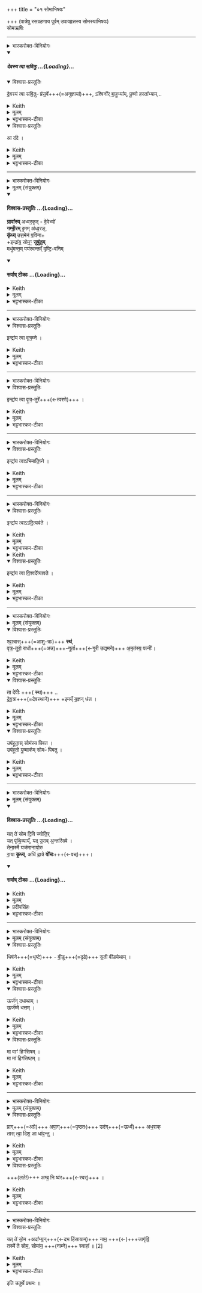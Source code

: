 +++
title = "०१ सोमाभिषवः"

+++
(पात्रेषु रसग्रहणाय पूर्वम् उपावहृतस्य सोमस्याभिषवः)  
सोमऋषिः

_______
<details><summary>भास्करोक्त-विनियोगः</summary>

1अतः परं ग्रहकाण्डं सोमार्षेयम् । उपांशुसवनं ग्रावाणमादत्ते - आदद इति ॥
</details>
<div class="js_include" includetitle="false" newlevelforh1="5" unfilled url="/vedAH_yajuH/taittirIyam/saMhitA/yajuH/sarva-prastutiH/1/1_darshapUrNamAsAdi/04_havirnirvApaH/devasya_tvA_savituH.md">
<details open><summary><h5>देवस्य त्वा सवितुः ...{Loading}...</h5></summary>
<details open><summary>विश्वास-प्रस्तुतिः</summary>

दे॒वस्य॑ त्वा सवि॒तुᳶ प्र॑स॒वे᳚+++(=अनुज्ञायां)+++,
ऽश्विनो᳚र् बा॒हुभ्या᳚म्,
पू॒ष्णो हस्ता᳚भ्याम्…
</details>
<details><summary>Keith</summary>

On the instigation of god Savitr,  
with the arms of the Aśvins,  
with the hands of Pusan.
</details>
<details><summary>मूलम्</summary>

दे॒वस्य॑ त्वा सवि॒तुᳶ प्र॑स॒वे᳚ऽश्विनो᳚र् बा॒हुभ्या᳚म्,
पू॒ष्णो हस्ता᳚भ्यां॒…
</details>
<details><summary>भट्टभास्कर-टीका</summary>

**सवितुस्** सर्वप्रेरकस्य **देवस्य** **प्रसवे** प्रेरणायां तेनैव प्रेरितोहं  

'थाथघञ्क्ताजबित्रकाणाम्' (पा.सू. 6.2.144) इति सूत्रेण प्रसवशब्दोन्तोदात्तः । **अश्विनोर्बाहुभ्यां** नत्वात्मीयाभ्यामिति स्तुतिः । 'अश्विनौ हि देवानामध्वर्यू आस्ताम्' (तै.ब्रा. 3.2.4) । तथा **पूष्ण** एव **हस्ताभ्यां** पाणितलाभ्याम् । उदात्तनिवृत्तिस्वरेण षष्ठ्या उदात्तत्वम्॥
______________
सावित्रो व्याख्यातः । सवितुर् देवस्यानुज्ञाने **अश्विनोर्** एव **बाहुभ्यां पूष्ण** एव **हस्ताभ्याम्** । न त्व् आत्मीयाभ्यामिति ॥
______________
तत्र सावित्रो व्याख्यातः ।  
सवितुर्देवस्य प्रसवे अनुज्ञायां लब्धायामेव  
अश्विनोरेव बाहुम्यां नात्मीयाभ्यां  
पूष्णो हस्ताभ्यां
</details>
</details>
</div>
<details open><summary>विश्वास-प्रस्तुतिः</summary>

आ द॑दे ।
</details>
<details><summary>Keith</summary>

I take thee. 
</details>
<details><summary>मूलम्</summary>

आ द॑दे ।
</details>
<details><summary>भट्टभास्कर-टीका</summary>

1अतः परं ग्रहकाण्डं सोमार्षेयम् । उपांशुसवनं ग्रावाणमादत्ते - आदद इति ॥ ग्रावाणमिति शेषः । 'देवस्य त्वा' इति सावित्रोस्य शेषो व्याख्यात एव । 'देवस्य त्वा सवितुः प्रसव इति ग्रावाणमा दत्ते प्रसूत्यै' इत्यादि ब्राह्मणम्  । 'पशवो वै सोमो व्यान उपांशुसवनः' इत्यादि च ॥
</details>


_______
<details><summary>भास्करोक्त-विनियोगः</summary>

2तमभिमन्त्रयते - ग्रावासीति त्रिष्टुभा पञ्चपदया ॥ यथोक्तं 'चतुर्भिरष्टाक्षरैः द्वादशाक्षरेण चैकेन त्रिष्टुप्'  इति ।
</details>
<details><summary>मूलम् (संयुक्तम्)</summary>

ग्रावा᳚स्यध्वर॒कृद्दे॒वेभ्यो॑ गम्भी॒रमि॒मम॑ध्व॒रङ्कृ॑ध्युत्त॒मेन॑ प॒विनेन्द्रा॑य॒ सोम॒ꣳ॒ सुषु॑त॒म्मधु॑मन्त॒म्पय॑स्वन्तव्ँवृष्टि॒वनिम् 
</details>
<div class="js_include" newlevelforh1="4" title="विश्वास-प्रस्तुतिः" unfilled url="/vedAH_yajuH/taittirIyam/saMhitA/Rk/vishvAsa-prastutiH/1/4_somAbhiShavAdi/01_somAbhiShavaH/02_grAvAsy_adhvarakRd.md">
<details open><summary><h4>विश्वास-प्रस्तुतिः ...{Loading}...</h4></summary>

**ग्रावा᳚स्य्** अध्वर॒कृद् - दे॒वेभ्यो॑  
**गम्भी॒रम्** इ॒मम् अ॑ध्व॒रङ्,  
**कृ॑ध्य्** उत्त॒मेन॑ प॒विना+  
+इन्द्रा॑य॒ सोम॒ꣳ॒ **सुषु॑त॒म्**  
मधु॑मन्त॒म् पय॑स्वन्तव्ँ वृष्टि॒-वनिम्
</details>
</div>
<div class="js_include" newlevelforh1="4" title="सर्वाष् टीकाः" unfilled url="/vedAH_yajuH/taittirIyam/saMhitA/Rk/sarvASh_TIkAH/1/4_somAbhiShavAdi/01_somAbhiShavaH/02_grAvAsy_adhvarakRd.md">
<details open><summary><h4>सर्वाष् टीकाः ...{Loading}...</h4></summary>
<details><summary>Keith</summary>

Thou art the stone which maketh the sacrifice for the gods;  
make this sacrifice deep,  
with thy highest edge,  
(make) the Soma well pressed for Indra,  
rich in sweetness, in milk, bringing rain.
</details>
<details><summary>मूलम्</summary>

ग्रावा᳚स्यध्वर॒कृद्दे॒वेभ्यो॑  
गम्भी॒रमि॒मम॑ध्व॒रङ्  
कृ॑ध्युत्त॒मेन॑ प॒विने-  
न्द्रा॑य॒ सोम॒ꣳ॒ सुषु॑त॒म्  
मधु॑मन्त॒म्पय॑स्वन्तव्ँवृष्टि॒वनिम्
</details>
<details><summary>भट्टभास्कर-टीका</summary>

2तमभिमन्त्रयते - ग्रावासीति त्रिष्टुभा पञ्चपदया ॥ यथोक्तं 'चतुर्भिरष्टाक्षरैः द्वादशाक्षरेण चैकेन त्रिष्टुप्'  इति ।
हे उपांशुसवन अध्वरकृत् अध्वरस्य यज्ञस्य कर्ता आभिषवद्वारेण संपादयिता ग्रावा त्वमसि । एवं नाम प्रशस्तोसि । यद्वा - अध्वरकृत्यात् स्तोतव्यस्त्वमसि । गृणातेः स्तुतिकर्मणः 'अन्येभ्योपि दृश्यते' इति क्वनिप्, आडागमः, इत्वाभावश्च दृशिग्रहणात् । गिरतेर्वा, गिरति सोममभिषवकाल इति । स त्वं देवेभ्यो देवार्थम् । षष्ठ्यर्थे वा चतुर्थी । देवानां सम्बन्धिनं गम्भीरं गहनमिमं प्रस्तुतमध्वरं कृधि सम्पादय । करोतेर्लोटि 'बहुलं छन्दसि' इति शपो लुक्, 'श्रुशृणुपॄकृवृभ्यश्छन्दसि' इति हेर्धिभावः, पादादिरपि व्यत्ययेन निहन्यते । तदर्थं किं क्रियतामित्यत आह - उत्तमेनोत्कृष्टेन पविना पवनेन शोधनेन अभिषवात्मना तत्कर्तृकेण । इन्द्राय इन्द्रार्थं सोमं सुषुतं सुष्ठु अभिमतं कृधीत्यत्रापि सम्बध्यते । 'गतिरनन्तरः' इति पूर्वपदप्रकृतिस्वरत्वम्, 'उपसर्गात्सुनोति' इति षत्वम् । यद्वा - इन्द्राय इन्द्रस्य यः पविर्वज्रः उत्तमस्तेन सोमं सुषुतं कुरु । तेनैव खल्विदं कृतं भवति, यत्त्वया क्रियत इति भावः । 'अच इः' इति पवतेरिप्रत्ययः । उत्तमशब्द उञ्छादिरन्तोदात्तः ।   

सोमो विशेष्यते - मधुमन्तं मधुररसवन्तं स्वादुभूतम् पयस्वन्तं क्षीरवन्तम्, 'पयसा श्रीणाति' इति श्रवणात् । यद्वा - 'पयः पिबतेः प्यायतेर्वा' इति निर्वचनात् सेचनवन्तं वृद्धिमन्तं वा । उभयत्राप्यसुनि पीभावः । वृष्टिवनिं यागसाधनद्वारेण वृष्टेर्दातारं सम्भक्तारं वा । 'छन्दसि वनसन' इतीन्प्रत्ययः, कृदुत्तरपदप्रकृतिस्वरत्वम् ॥
</details>
</details>
</div>




_______
<details><summary>भास्करोक्त-विनियोगः</summary>

3तम् अभिमिमीते राजानम् - इन्द्राय त्वेति । 
</details>
<details open><summary>विश्वास-प्रस्तुतिः</summary>

इन्द्रा॑य त्वा वृत्र॒घ्ने ।
</details>
<details><summary>Keith</summary>

To Indra, slayer of Vrtra, thee! 
</details>
<details><summary>मूलम्</summary>

इन्द्रा॑य त्वा वृत्र॒घ्ने ।
</details>
<details><summary>भट्टभास्कर-टीका</summary>

3तम् अभिमिमीते राजानम् - इन्द्राय त्वेति । इन्द्राय त्वा वृत्रघ्ने वृत्रमसुरं हतवते त्वा सोमं मिमे इति शेषः । 'ब्रह्मभ्रूण' इति क्विप्, उदात्तनिवृत्तिस्वरेण विभक्तेरुदात्तत्वम् ॥
</details>

_______
<details><summary>भास्करोक्त-विनियोगः</summary>

4द्वितीयं मिमीते - इन्द्राय त्वा वृत्रतुर इति ॥ 
</details>
<details open><summary>विश्वास-प्रस्तुतिः</summary>

इन्द्रा॑य त्वा वृ॒त्र॒-तुरे᳚+++(←त्वरणे)+++ ।
</details>
<details><summary>Keith</summary>

To Indra, conqueror of Vrtra, thee! 
</details>
<details><summary>मूलम्</summary>

इन्द्रा॑य त्वा वृ॒त्र॒तुरे᳚ ।
</details>
<details><summary>भट्टभास्कर-टीका</summary>

4द्वितीयं मिमीते - इन्द्राय त्वा वृत्रतुर इति ॥ तुर त्वरणे, वृत्रं बाधितवत इत्यर्थः । 'बहुलं छन्दसि' इति क्विप्, कृदुत्तरपदप्रकृतिस्वरत्वम् ॥
</details>

_______
<details><summary>भास्करोक्त-विनियोगः</summary>

5तृतीयं मिमीते - इन्द्राय त्वाभिमातिघ्न इति ॥ 
</details>
<details open><summary>विश्वास-प्रस्तुतिः</summary>

इन्द्रा॑य त्वाऽभिमाति॒घ्ने ।
</details>
<details><summary>Keith</summary>

To Indra, slayer of foes, thee! 
</details>
<details><summary>मूलम्</summary>

इन्द्रा॑य त्वाऽभिमाति॒घ्ने ।
</details>
<details><summary>भट्टभास्कर-टीका</summary>

5तृतीयं मिमीते - इन्द्राय त्वाभिमातिघ्न इति ॥ अभिमातिः पाप्मा, तस्य हन्त्रे । द्वितीयवत्प्रत्ययः, प्रथमवत्स्वरः ॥
</details>

_______
<details><summary>भास्करोक्त-विनियोगः</summary>

6चतुर्थं मिमीते - इन्द्राय त्वादित्यवत इति ॥ 
</details>
<details open><summary>विश्वास-प्रस्तुतिः</summary>

इन्द्रा॑य त्वाऽऽदि॒त्यव॑ते ।
</details>
<details><summary>Keith</summary>

To Indra with the Adityas, thee! 
</details>
<details><summary>मूलम्</summary>

इन्द्रा॑य त्वाऽऽदि॒त्यव॑ते ।
</details>
<details><summary>भट्टभास्कर-टीका</summary>

6चतुर्थं मिमीते - इन्द्राय त्वादित्यवत इति ॥ आदित्यैस्तद्वते ॥
</details>
<details><summary>Keith</summary>

7पञ्चमं मिमीते - इन्द्राय त्वा विश्वदेव्यावते इति ॥
</details>
<details open><summary>विश्वास-प्रस्तुतिः</summary>

इन्द्रा॑य त्वा वि॒श्वदे᳚व्यावते ।
</details>
<details><summary>Keith</summary>

To Indra with the all-gods, thee!
</details>
<details><summary>मूलम्</summary>

इन्द्रा॑य त्वा वि॒श्वदे᳚व्यावते ।
</details>
<details><summary>भट्टभास्कर-टीका</summary>

7पञ्चमं मिमीते - इन्द्राय त्वा विश्वदेव्यावते इति ॥ विश्वे देवा एव विश्वदेव्याः । स्वार्थिको यत्, 'मन्त्रे सोमाश्व' इति दीर्घः, मरुद्वृधादित्वात् पूर्वपदान्तोदात्तत्वम् । यद्वा - देवार्हं देव्यं, 'छन्दसि च' इति यत्प्रत्ययः । देवेषु वा साधु देव्यम्, विश्वं देव्यं येषामिति विश्वदेव्याः देवविशेषाः, तद्वते । 'बहुव्रीहौ विश्वं संज्ञायाम्' इति पूर्वपदान्तोदात्तत्वम् । 'इन्द्राय त्वेन्द्राय त्वेति मिमीते' इत्यादि ब्राह्मणम्  ॥
</details>

_______
<details><summary>भास्करोक्त-विनियोगः</summary>

8तं राजानं होतृचमसीयाभिरुपसृजति सोमेव [च] नयति - श्वात्रास्स्थेति ॥
</details>
<details><summary>मूलम् (संयुक्तम्)</summary>

श्वा॒त्रास्स्थ॑ वृत्र॒तुरो॒ राधो॑गूर्ता अ॒मृत॑स्य॒ पत्नी॒स्ता दे॑वीर्देव॒त्रेमय्ँय॒ज्ञन्ध॒त्तोप॑हूता॒स्सोम॑स्य पिब॒तोप॑हूतो यु॒ष्माक᳚म् [1]सोमᳶ॑ पिबतु 
</details>
<details open><summary>विश्वास-प्रस्तुतिः</summary>

श्वा॒त्रास्+++(=आशु-त्राः)+++ **स्थ॑**,  
वृत्र॒-तुरो॒ राधो॑+++(=अन्न)+++-गूर्ता+++(←गुरी उद्यमने)+++ अ॒मृत॑स्य॒ पत्नीः᳚।  
</details>
<details><summary>Keith</summary>

Ye are savoury, conquerors of Vrtra, delightful through your gifts, spouses of immortality
</details>
<details><summary>मूलम्</summary>

श्वा॒त्रास् स्थ॑,  
वृत्र॒-तुरो॒ राधो॑-गूर्ता अ॒मृत॑स्य॒ पत्नीः᳚।
</details>
<details><summary>भट्टभास्कर-टीका</summary>

8तं राजानं होतृचमसीयाभिरुपसृजति सोमेव [च] नयति - श्वात्रास्स्थेति ॥ 

**श्वात्रास् स्थ** आशु-त्राः **स्थ** आशु त्रायकाः स्थ, आशु वा अभिमत-सम्पादने वर्तमानाः स्थ । यूयं हे हातृचमसीया आपः । आशुपूर्वात्त्रायतेः 'आतोनुपसर्गे कः' । अततेर्वा औणादिकस्रप्रत्ययः । कृदुत्तरपदप्रकृतिस्वरत्वम् ।

**वृत्रतुरः** वृत्रमसुरं बाधितवत्यः ।  
**राधोगूर्ताः** - **राधो** ऽन्नम् सोम-लक्षणम्, तस्मिन् **गूर्तम्** उद्योगो यासां ता राधोगूर्ताः तत्सम्पादनायोद्युक्ता इत्यर्थः । गुरी उद्यमने, भावे निष्ठा, 'श्वीदितो निष्ठायाम्' इतीट्प्रतिषेधः, 'हलि च' इति दीर्घः, 'नसत्तनिषत्तानुत्तप्रतूर्तसूर्तगूर्तानि छन्दसि' इति नत्वाभावः । अमृतस्य मृतिरहितस्य सोमस्य, अमृतत्वस्य वा पत्न्यः पालयित्र्यः । 'पत्युर्नो यज्ञसंयोगे' इति नकारः । ताः पत्नीः । 'वा छन्दसि' इति पूर्वसवर्णदीर्घत्वम् ।
</details>
<details open><summary>विश्वास-प्रस्तुतिः</summary>

ता दे॑वीः +++( स्थ)+++  ..   
दे॒व॒त्रा+++(=देवस्थाने)+++ +इमय्ँ य॒ज्ञन् ध॑त्त ।
</details>
<details><summary>Keith</summary>

Do ye, O goddesses, place this sacrifice among the gods

</details>
<details><summary>मूलम्</summary>

ता दे॑वीः +++( स्थ)+++  ..   
दे॒व॒त्रेमय्ँ य॒ज्ञन् ध॑त्त ।   
</details>
<details><summary>भट्टभास्कर-टीका</summary>

या यूयमीदृश्यः स्थ, ताः हे देवीः देव्यः देवनादिगुणयुक्ताः । पूर्ववद्दीर्घत्वम् । इमं यज्ञं देवत्रा देवेषु धत्त स्थापयत । 'देवमनुष्य' इति त्राप्रत्ययः ।
</details>
<details open><summary>विश्वास-प्रस्तुतिः</summary>

उप॑हूता॒स् सोम॑स्य पिबत ।   
उप॑हूतो यु॒ष्माक᳚म् सोमᳶ॑ पिबतु ।
</details>
<details><summary>Keith</summary>

Do ye, invoked, drink the Soma;  
Invoked by you [1] let Soma drink.
</details>
<details><summary>मूलम्</summary>

उप॑हूता॒स्सोम॑स्य पिबत ।   
उप॑हूतो यु॒ष्माक᳚म् सोमᳶ॑ पिबतु ।
</details>
<details><summary>भट्टभास्कर-टीका</summary>

किञ्च, उपहूताः उपयामत्वं चापि क्वचिदपवादत्वेनोपदिष्टास्तैः [?] देवैरभ्यनुज्ञाताः यूयं सोमस्य पिबत । क्रियाग्रहणेन सम्प्रदानत्वात् 'चतुर्थ्यर्थे बहुलं छन्दसि' इति षष्ठी । सोप्युपहूतो युष्माकं पिबतु युष्मान्पिबतु । 'गतिरनन्तरः' इति पूर्वपदप्रकृतिस्वरत्वम् । 'एष वा अपां सोमपीथो य एवं वेद नाप्स्वार्तिमार्छति' इति ब्राह्मणम् ॥
</details>

_______
<details><summary>भास्करोक्त-विनियोगः</summary>

9सोमं प्रयौति - यत्त इति चतुष्पदया सतोबृहत्या दशाक्षरयुता युक्पादया । सतःपङ्क्त्या वा द्वादशाक्षरयुगयुक्पादया ॥  
</details>
<details><summary>मूलम् (संयुक्तम्)</summary>

यत्ते॑ सोम दि॒वि ज्योति॒र्यत्पृ॑थि॒व्याय्ँ यदु॒राव॒न्तरि॑ख्षे । तेना॒स्मै यज॑मानायो॒रु रा॒या कृ॒ध्यधि॑ दा॒त्रे वो॑चः ।
</details>
<div class="js_include" newlevelforh1="4" title="विश्वास-प्रस्तुतिः" unfilled url="/vedAH_yajuH/taittirIyam/saMhitA/Rk/vishvAsa-prastutiH/1/4_somAbhiShavAdi/01_somAbhiShavaH/03_yat_te.md">
<details open><summary><h4>विश्वास-प्रस्तुतिः ...{Loading}...</h4></summary>

यत् ते॑ सोम दि॒वि ज्योति॒र्  
यत् पृ॑थि॒व्याय्ँ, यद् उ॒राव् अ॒न्तरि॑ख्षे  ।  
तेना॒स्मै यज॑मानायो॒रु  
रा॒या **कृ॒ध्य्**, अधि॑ दा॒त्रे **वो॑चः**+++(←वच्)+++।
</details>
</div>
<div class="js_include" newlevelforh1="4" title="सर्वाष् टीकाः" unfilled url="/vedAH_yajuH/taittirIyam/saMhitA/Rk/sarvASh_TIkAH/1/4_somAbhiShavAdi/01_somAbhiShavaH/03_yat_te.md">
<details open><summary><h4>सर्वाष् टीकाः ...{Loading}...</h4></summary>
<details><summary>Keith</summary>

With thy light which is in the sky,  
on the earth, in the broad atmosphere,  
do thou for this sacrificer spread wealth broadly;  
be favourable to the giver.
</details>
<details><summary>मूलम्</summary>

यत्ते॑ सोम दि॒वि ज्योति॒र्  
यत् पृ॑थि॒व्याय्ँ यदु॒राव॒न्तरि॑ख्षे  ।  
तेना॒स्मै यज॑मानायो॒-  
रु रा॒या कृ॒ध्यधि॑ दा॒त्रे वो॑चः।
</details>
</details>
</div>
<details><summary>प्रदीपसिंहः</summary>

सतोबृहत्यां साधारणत एवम् भवति - ८ + ८ + १२ + ८ ।  
अत्र तु ८ + ११/१२ + ८ + १० - "पङ्क्तिर्जागतौ गायत्रौ च ॥३७॥ पूर्वी चेदयुजौ सतः पङ्क्तिः ॥३८॥ विपरीतौ च ॥३६॥" इति पिङ्गललक्षणस्येषद् विकृत्या।
</details>
<details><summary>भट्टभास्कर-टीका</summary>

9सोमं प्रयौति - यत्त इति चतुष्पदया सतोबृहत्या दशाक्षरयुता युक्पादया । सतःपङ्क्त्या वा द्वादशाक्षरयुगयुक्पादया ॥  

हे **सोम** तव **यद् दिवि ज्योतिः**, **यच्** च **पृथिव्याम्**, **यच् चोरौ** विस्तीर्णे **अन्तरिक्षे** तेन **राया** तव धनभूतेन तेजसा **ऽस्मै यजमानाय उरु कृधि** भूरि देहि । 

यद्वा - इदं कर्म **उरु** विस्तीर्णं **कुरु** । 

यद्वा - इदं कर्म, **राया** धनेन **उरु कुरु** कुरुष्वेति भावः । 'ऊडिदम्' इति रैद्युभ्यां विभक्तेरुदात्तत्वम् । 'उदात्तयणः' इति दातृ पृथिवीभ्याम् ।  

किञ्च, **दात्रे** इन्द्राय इमं यजमानम्, इदं वा कर्म, आधिक्येन **वोचः** ब्रूहि सर्वयजमानानामधि उपरि यजमानानामयं यजमान इति, सर्वयागानामुपर्ययं याग इति वा, इन्द्राय निवेदय । यद्वा - यजमानायोरु कृधीत्युक्तम्, कस्मात्पुनरेवं क्रि यत इत्याह - दात्रे चरुपुरोडाशदीनि देवेभ्यो ददते धार्मिकाय यजमानाय अधिब्रूहि अधिकं ब्रूहि एतत्पक्षपातेन ब्रूहि । यद्वा - स्वामित्वेन वचन मधिवचनं तत् सर्वदा कुर्वस्मै यजमानाय । 'बहुलं छन्दस्यमाङ्योगेपि' इत्यडभावः, 'छन्दसि लुङ्लङ्लिटः' इति लुङ् । यद्वा - द्युप्रभृतिषु स्थितं तेज एकत्र सम्भृत्य तेन यजमानस्याभिमतं साधयेति । तत्सर्वथैव मया क्रियत इति यजमानाय ब्रूहि । अध्यागच्छेत्यादिवदधिरनर्थकः । 'एभ्य एवैनं लोकेभ्यस्सम्भरति' इति ब्राह्मणम् ॥
</details>

_______
<details><summary>भास्करोक्त-विनियोगः</summary>

10अधिषवण-फलके ऽभिमृशति - धिषणे इति त्रिपदया विराजा । 
</details>
<details><summary>मूलम् (संयुक्तम्)</summary>

धिष॑णे वी॒डू स॒ती वी॑डयेथा॒मूर्ज॑न्दधाथा॒मूर्ज॑म्मे धत्त॒म्मा वाꣳ॑ हिꣳसिष॒म्मा मा॑ हिꣳसिष्टम्
</details>
<details open><summary>विश्वास-प्रस्तुतिः</summary>

धिष॑णे+++(=धृष्टे)+++ - वी॒डू+++(=दृढे)+++ स॒ती वी॑डयेथाम् ।  
</details>
<details><summary>Keith</summary>

Ye Dhisanas, that are strong, be strengthened; 
</details>
<details><summary>मूलम्</summary>

धिष॑णे वी॒डू स॒ती वी॑डयेथाम् ।  
</details>
<details><summary>भट्टभास्कर-टीका</summary>

10अधिषवण-फलके ऽभिमृशति - धिषणे इति त्रिपदया विराजा । हे **धिषणे** सोमं चर्म वा धारयितुं धृष्टे । 'धृषेर्धिष च संज्ञायाम्' इति क्युप्रत्ययः, आमन्त्रिताद्युदात्तत्वम् । ईदृश्यौ अधिषवणफलके युवां **वीडू** विष्टब्धे दृढे अपि सती सत्यौ । 'वा छन्दसि' इति पूर्वसवर्णदीर्घत्वम् । **वीडयेथाम्** आत्मानं संस्तम्भयतं दृढं कुरुतं, यथाभिषवकाले अभिघातेन युवयोर्विश्लेषो न भवति तथा कुरुतम् । वीडु-शब्दाद् दृढ-वाचिनः 'तत्करोति' इति णिच् ।
</details>
<details open><summary>विश्वास-प्रस्तुतिः</summary>

ऊर्ज॑न् दधाथाम् ।  
ऊर्ज॑म्मे धत्तम् ।
</details>
<details><summary>Keith</summary>

gather strength,  
and give me strength; 
</details>
<details><summary>मूलम्</summary>

ऊर्ज॑न्दधाथाम् ।  
ऊर्ज॑म्मे धत्तम् ।
</details>
<details><summary>भट्टभास्कर-टीका</summary>

किञ्च, ऊर्जं रसं सोमलक्षणं दधाथां धारयतम् ।


किञ्च, ऊर्जं बलं मे मह्यं धतं दत्तम्, यजमानस्य यागं साधयितुमविनष्टं कुरुतमित्यर्थः ।
</details>
<details open><summary>विश्वास-प्रस्तुतिः</summary>

मा वाꣳ॑ हिꣳसिषम् ।   
मा मा॑ हिꣳसिष्टम् ।
</details>
<details><summary>Keith</summary>

let me not harm you, harm me not.
</details>
<details><summary>मूलम्</summary>

मा वाꣳ॑ हिꣳसिषम् ।   
मा मा॑ हिꣳसिष्टम् ।
</details>
<details><summary>भट्टभास्कर-टीका</summary>

किञ्च, मा वां हिंसिषं अभिषवकालेभिघातेन युवयोर्हिंसाम्मा कार्षम् । अत एव मामपि युर्वां मा हिंसिष्टम् ॥
</details>

_______
<details><summary>भास्करोक्त-विनियोगः</summary>

11होतृ-चमसे ऽंशून् परिप्लावयति - प्रागिति ॥ 
</details>
<details><summary>मूलम् (संयुक्तम्)</summary>

प्रागपा॒गुद॑गध॒राक्तास्त्वा॒ दिश॒ आ धा॑व॒न्त्वम्ब॒ नि ष्व॑र । 
</details>
<details open><summary>विश्वास-प्रस्तुतिः</summary>

प्राग्+++(=अग्रे)+++ अपा॒ग्+++(=पृष्ठतः)+++ उद॑ग्+++(=ऊर्ध्वं)+++ अध॒राक्  
तास् त्वा॒ दिश॒ आ धा॑व॒न्तु ।  
</details>
<details><summary>Keith</summary>

Forward, backward, upward, downward, let these quarters speed to you; 
</details>
<details><summary>मूलम्</summary>

प्रागपा॒गुद॑गध॒राक्तास्त्वा॒ दिश॒ आ धा॑व॒न्तु ।  
</details>
<details><summary>भट्टभास्कर-टीका</summary>

प्राञ्चतीति **प्राक्** प्राची दिक् । ऋत्विगादिना क्विन्प्रत्ययः, वस्तुत्वेन विवक्षितत्वान्नपुंसकत्वम्, 'अनिगन्तोञ्चतावप्रत्यये' इति पूर्वपदप्रकृतिस्वरत्वम् । 

**अपाक्** प्रतीची । पूर्ववत्प्रत्ययस्स्वरश्च । 

**उदक्** उदीची । पूर्ववत्प्रत्ययस्स्वरश्च । 

**अधराक्** अधोदिक् । पूर्ववत्प्रत्ययः, कृदुत्तरपदप्रकृतिस्वरत्वम् । प्रदर्शनार्थं चासामुपादानमन्यासामपि । 

एवंप्रकारा या दिशस्तास्सर्वास्त्वामाधावन्तु त्वत्समीपं गच्छन्तु । हे सोम ताभिरागताभिस्तत्स्थास्त्वदीया अंशवः सर्व एव समागता भवन्ती त्यभिप्रायः । 'सोमो वै राजा दिशोभ्यध्यायत् स दिशोनु प्राविशत्' इत्यादि ब्राह्मणम्  ॥   
</details>
<details open><summary>विश्वास-प्रस्तुतिः</summary>

+++(लते!)+++ अम्ब॒ नि ष्व॑र+++(←स्वर्)+++ ।  
</details>
<details><summary>Keith</summary>

O mother, come forth.
</details>
<details><summary>मूलम्</summary>

अम्ब॒ नि ष्व॑र ।  
</details>
<details><summary>भट्टभास्कर-टीका</summary>

किञ्च, **अम्ब** हे मातृस्थानीय सोम । 'अम्बार्थनद्योर्ह्वस्वः' । लतामन्त्रणं वा । **निष्वर** अंशुभ्यो रसात्मना निर्गच्छ । सुषामादित्वात् षत्वम् । 

'अम्ब निष्वरेत्याह - कामुका एनं स्त्रियो भवन्ति य एवं वेद' इति ब्राह्मणम् ॥
</details>

_______
<details><summary>भास्करोक्त-विनियोगः</summary>

12राजन्येव षण्णाम् अंशूनां द्वौद्वावंशू अपिसृजति प्रक्षिपति - यत्ते सोमादाभ्यमिति द्विपदया विराजा ॥
</details>
<details open><summary>विश्वास-प्रस्तुतिः</summary>

यत् ते॑ सो॒म +अदा᳚भ्य॒न्+++(←दभ हिंसायाम्)+++ नाम॒ +++(←)+++जागृ॑वि॒  
तस्मै॑ ते सोम॒, सोमा॑य॒ +++(नाम्ने)+++ स्वाहा᳚ ॥ [2]  
</details>
<details><summary>Keith</summary>

Thy unerring, watchful name, O Soma,  
to that of thee, O Soma, to Soma, hail!
</details>
<details><summary>मूलम्</summary>

यत्ते॑ सो॒मादा᳚भ्य॒न्नाम॒ जागृ॑वि॒ ..  
तस्मै॑ ते सोम॒ सोमा॑य॒ स्वाहा᳚ ॥ [2]  
</details>
<details><summary>भट्टभास्कर-टीका</summary>

12राजन्येव षण्णाम् अंशूनां द्वौद्वावंशू अपिसृजति प्रक्षिपति - यत्ते सोमादाभ्यमिति द्विपदया विराजा ॥

हे **सोम यत् ते नाम** +अभिधानम् । कीदृशं? अदाभ्यमनुपहिंस्यम् । **दभिः** प्रकृत्य्-अन्तरम् अस्तीत्य् आहुः, 'दभेश् चेति वक्तव्यम्' इति ततो ण्यत्, अव्ययपूर्वपदप्रकृतिस्वरत्वम् । 

**जागृवि** जागरणशीलं पापनिर्हरणादौ । 'जॄशॄस्तॄजागृभ्यः क्विन्' इति क्विन्प्रत्ययः । 'जाग्रोविचिण्णल्ङित्सु' इति प्रतिप्रसूय गुणः प्रतिषिध्यते । यदीदृशं **तस्मै ते** तवैवासाधारणाय नाम्ने **स्वाहा** स्वाहुताव् इमाव् अंशू स्याताम् ।  

किं पुनस्तन्नामेत्याह - सोमाय सोमेत्येवंरूपाय । स्वरूपप्रधानोयं शब्दो विशेषणत्वात् । कथमस्यैतन्नामेति यो ब्रूयात्तं प्रति नामत्वाभिव्यक्तये पुनरपि तेनैव राजामन्त्र्यते सोमेति ।   
अयं भावः - 'घ्नन्ति वा एतत्सोमं यदभिषुण्वन्ति' इत्यभिषुतं राजानं नामैतज्जह्यात् कपालावस्थायां घटमिव घटशब्दः ; ततश्च 'प्राणा वा अंशवः पशवस्सोमः' इति सोमे अंशुहीने पशवः प्राणहीनास्स्युः ; तस्मात् 'अंशूनपगृह्णाति त्रायत एवैनम्' इति प्राणभूता अंशवः प्रथमं गृह्यन्ते ; तस्यैवा भिषूयमाणस्य सङ्घातस्याप्राणत्वप्रसङ्गात्, तन्मा भूदिति द्वौद्वावंशू अपिसृज्येते । एवं च सत्ययं प्राणवान्भवति सोमशब्दश्चैनं न जहाति, पशवश्च प्राणवन्तो भवन्तीति । प्राणभूताभ्यामंशुभ्यां सहाभिषुतत्वात्, अभिषुतस्यापि सोमशब्दवत्त्वात् अभिषुतमपि सोमशब्दो न जहातीति ।

सोमाय स्वाहेति, 'नमस्स्वस्तिस्वाहा' इत्यादिना चतुर्थी । यथाग्न्यादीनां स्वाहाकारेण स्थितिरेवमस्यापि तादर्थ्ये चतुर्थी वा , सोमाय सोमशब्दस्थित्यर्थं एतौ प्रक्षिप्येते इति । ततश्च विभक्तिसंयोगात्स्वाहेत्यागन्तः (?) । द्वाभ्यामेव च प्राणवत्त्वस्य सिद्धेः द्वौद्वावेवांशू प्रक्षिप्येते । तस्माद्द्वावेव पशूनां चक्षुरादयः प्राणाः । अत्रांशूनामवग्रहणप्रदेशे महाभिषवकालभाविनोपिसर्जनमन्त्रस्य प्रासङ्गिकमाम्नानम्, यथोपधानप्रदेशे 'यानि घर्मे' इति कपालविमोकमन्त्रस्य ॥


</details>

इति चतुर्थे प्रथमः ॥  

